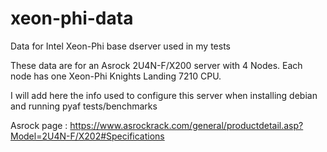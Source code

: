 # xeon-phi-data

Data for Intel Xeon-Phi base dserver used in my tests

These data are for an Asrock 2U4N-F/X200 server with 4 Nodes. Each node has one Xeon-Phi Knights Landing 7210 CPU.

I will add here the info used to configure this server when installing debian and running pyaf tests/benchmarks

Asrock page : 
https://www.asrockrack.com/general/productdetail.asp?Model=2U4N-F/X202#Specifications


